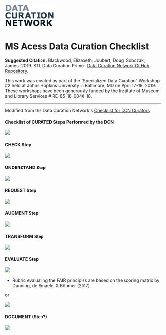 ![](DCNlogo.png)

# MS Acess Data Curation Checklist

**Suggested Citation:** Blackwood, Elizabeth; Joubert, Doug; Sobczak, James. 2019. STL Data Curation Primer. [Data Curation Network GitHub Repository.](https://github.com/DataCurationNetwork/data-primers)

This work was created as part of the “Specialized Data Curation” Workshop #2 held at Johns Hopkins University in Baltimore, MD on April 17-18, 2019. These workshops have been generously funded by the Institute of Museum and Library Services # RE-85-18-0040-18.

-------------------------------
Modified from the Data Curation Network's [Checklist for DCN Curators](https://docs.google.com/document/d/1RWt2obXOOeJRRFmVo9VAkl4h41cL33Zm5YYny3hbPZ8/edit)

#### Checklist of CURATED Steps Performed by the DCN

![](MSA1.jpeg)

#### CHECK Step

![](MSA2.jpeg)

#### UNDERSTAND Step

![](MSA3.jpeg)

#### REQUEST Step

![](MSA4.jpeg)

#### AUGMENT Step

![](MSA5.jpeg)

#### TRANSFORM Step

![](MSA6.jpeg)

#### EVALUATE Step

![](MSA7-1.jpeg)

*  Rubric evaluating the FAIR principles are based on the scoring matrix by Dunning, de Smaele, & Böhmer (2017). 

or

![](MSA7-2.jpeg)

#### DOCUMENT (Step?)

![](MSA8.jpeg)
